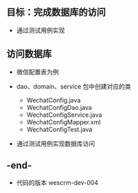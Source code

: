 
## 目标：完成数据库的访问
- 通过测试用例实现

## 访问数据库
- 微信配置表为例
- dao、domain、service 包中创建对应的类
   - WechatConfig.java  
   - WechatConfigDao.java
   - WechatConfigService.java
   - WechatConfigMapper.xml
   - WechatConfigTest.java
   
- 通过测试用例实现数据库访问

## -end-
- 代码的版本 wescrm-dev-004

